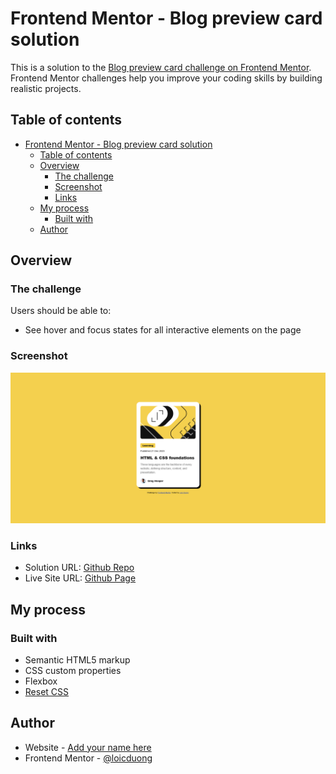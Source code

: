 # Frontend Mentor - Blog preview card solution

This is a solution to the [Blog preview card challenge on Frontend Mentor](https://www.frontendmentor.io/challenges/blog-preview-card-ckPaj01IcS). Frontend Mentor challenges help you improve your coding skills by building realistic projects. 

## Table of contents

- [Frontend Mentor - Blog preview card solution](#frontend-mentor---blog-preview-card-solution)
  - [Table of contents](#table-of-contents)
  - [Overview](#overview)
    - [The challenge](#the-challenge)
    - [Screenshot](#screenshot)
    - [Links](#links)
  - [My process](#my-process)
    - [Built with](#built-with)
  - [Author](#author)

## Overview

### The challenge

Users should be able to:

- See hover and focus states for all interactive elements on the page

### Screenshot

![](./screenshot.png)

### Links

- Solution URL: [Github Repo](https://github.com/loicduong/frontendmentor-blog-preview-card.github.io)
- Live Site URL: [Github Page](https://loicduong.github.io/frontendmentor-blog-preview-card.github.io/)

## My process

### Built with

- Semantic HTML5 markup
- CSS custom properties
- Flexbox
- [Reset CSS](https://meyerweb.com/eric/tools/css/reset/)

## Author

- Website - [Add your name here](https://www.your-site.com)
- Frontend Mentor - [@loicduong](https://www.frontendmentor.io/profile/loicduong)
